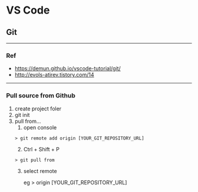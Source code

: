 # VS Code
## Git
---
### Ref
* https://demun.github.io/vscode-tutorial/git/
* http://evols-atirev.tistory.com/14

---
### Pull source from Github
1. create project foler
2. git init
3. pull from...
	1. open console
	```console
	> git remote add origin [YOUR_GIT_REPOSITORY_URL]
	```
	2. Ctrl + Shift + P
	```console
	> git pull from
	```
	3. select remote

		eg > origin [YOUR_GIT_REPOSITORY_URL]
